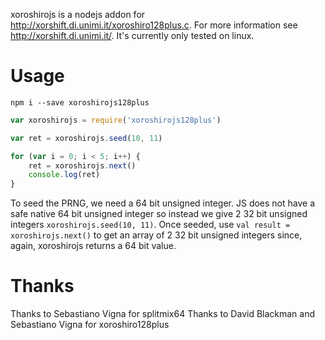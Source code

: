 xoroshirojs is a nodejs addon for http://xorshift.di.unimi.it/xoroshiro128plus.c. For more information see http://xorshift.di.unimi.it/. It's currently only tested on linux.

# Usage

`npm i --save xoroshirojs128plus`

```javascript
var xoroshirojs = require('xoroshirojs128plus')

var ret = xoroshirojs.seed(10, 11)

for (var i = 0; i < 5; i++) {
    ret = xoroshirojs.next()
    console.log(ret)
}
```

To seed the PRNG, we need a 64 bit unsigned integer. JS does not have a safe native 64 bit unsigned integer so instead we give 2 32 bit unsigned integers `xoroshirojs.seed(10, 11)`. Once seeded, use `val result = xoroshirojs.next()` to get an array of 2 32 bit unsigned integers since, again, xoroshirojs returns a 64 bit value.

# Thanks

Thanks to Sebastiano Vigna for splitmix64
Thanks to David Blackman and Sebastiano Vigna for xoroshiro128plus
